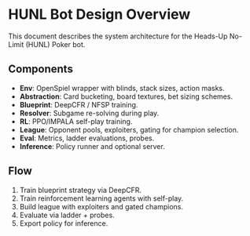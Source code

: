 # HUNL Bot Design Overview

This document describes the system architecture for the Heads-Up No-Limit (HUNL) Poker bot.

## Components
- **Env**: OpenSpiel wrapper with blinds, stack sizes, action masks.
- **Abstraction**: Card bucketing, board textures, bet sizing schemes.
- **Blueprint**: DeepCFR / NFSP training.
- **Resolver**: Subgame re-solving during play.
- **RL**: PPO/IMPALA self-play training.
- **League**: Opponent pools, exploiters, gating for champion selection.
- **Eval**: Metrics, ladder evaluations, probes.
- **Inference**: Policy runner and optional server.

## Flow
1. Train blueprint strategy via DeepCFR.
2. Train reinforcement learning agents with self-play.
3. Build league with exploiters and gated champions.
4. Evaluate via ladder + probes.
5. Export policy for inference.

